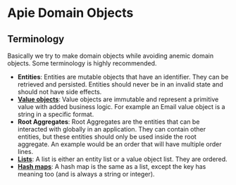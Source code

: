# Apie Domain Objects

## Terminology
Basically we try to make domain objects while avoiding anemic domain objects. Some terminology is
highly recommended. 

* __Entities__: Entities are mutable objects that have an identifier. They can be retrieved and persisted. Entities should never be in an invalid state and should not have side effects.
* [__Value objects__](./value-objects.md): Value objects are immutable and represent a primitive value with added business logic. For example an Email value object is a string in a specific format.
* __Root Aggregates__: Root Aggregates are the entities that can be interacted with globally in an application. They can contain other entities, but these entities should only be used inside the root aggregate. An example would be an order that will have multiple order lines.
* [__Lists__](./lists.md): A list is either an entity list or a value object list. They are ordered.
* [__Hash maps__](./hashmaps.md): A hash map is the same as a list, except the key has meaning too (and is always a string or integer).
